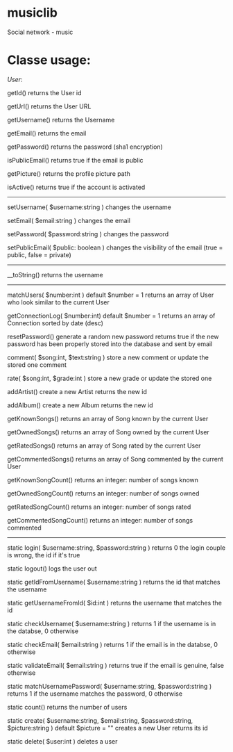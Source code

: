 musiclib
========

Social network - music

__Classe usage:__
=================

_User_:

getId()
  returns the User id
  
getUrl()
  returns the User URL

getUsername()
  returns the Username

getEmail()
  returns the email

getPassword()
  returns the password (sha1 encryption)

isPublicEmail()
  returns true if the email is public

getPicture()
  returns the profile picture path

isActive()
  returns true if the account is activated

---

setUsername( $username:string )
  changes the username

setEmail( $email:string )
  changes the email
  
setPassword( $password:string )
  changes the password
  
setPublicEmail( $public: boolean )
  changes the visibility of the email (true = public, false = private)

---

__toString()
  returns the username

---

matchUsers( $number:int )
  default $number = 1
  returns an array of User who look similar to the current User

getConnectionLog( $number:int)
  default $number = 1
  returns an array of Connection sorted by date (desc)

resetPassword()
  generate a random new password
  returns true if the new password has been properly stored into the database and sent by email

comment( $song:int, $text:string )
  store a new comment or update the stored one comment

rate( $song:int, $grade:int )
  store a new grade or update the stored one

addArtist()
  create a new Artist
  returns the new id

addAlbum()
  create a new Album
  returns the new id

getKnownSongs()
  returns an array of Song known by the current User

getOwnedSongs()
  returns an array of Song owned by the current User

getRatedSongs()
  returns an array of Song rated by the current User 
  
getCommentedSongs()
  returns an array of Song commented by the current User

getKnownSongCount()
  returns an integer: number of songs known

getOwnedSongCount()
  returns an integer: number of songs owned

getRatedSongCount()
  returns an integer: number of songs rated
  
getCommentedSongCount()
  returns an integer: number of songs commented
  
---

static login( $username:string, $password:string )
  returns 0 the login couple is wrong, the id if it's true

static logout()
  logs the user out

static getIdFromUsername( $username:string )
  returns the id that matches the username

static getUsernameFromId( $id:int )
  returns the username that matches the id

static checkUsername( $username:string )
  returns 1 if the username is in the databse, 0 otherwise

static checkEmail( $email:string )
  returns 1 if the email is in the databse, 0 otherwise

static validateEmail( $email:string )
  returns true if the email is genuine, false otherwise
  
static matchUsernamePassword( $username:string, $password:string )
  returns 1 if the username matches the password, 0 otherwise

static count()
  returns the number of users

static create( $username:string, $email:string, $password:string, $picture:string )
  default $picture = ""
  creates a new User
  returns its id

static delete( $user:int )
  deletes a user

